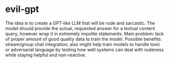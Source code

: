# evil-gpt

The idea is to create a GPT-like LLM that will be rude and sarcastic. The model should provide the actual, requested answer for a textual content query, however wrap it in extremely impolite statements. 
Main problem: lack of proper amount of good quality data to train the model.
Possible benefits: stream/group chat integration; also might help train models to handle toxic or adversarial language by testing how well systems can deal with rudeness while staying helpful and non-reactive.
